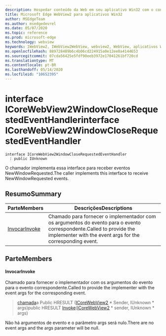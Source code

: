 ```yaml
---
description: Hospedar conteúdo da Web em seu aplicativo Win32 com o controle WebView2 do Microsoft Edge
title: Microsoft Edge WebView2 para aplicativos Win32
author: MSEdgeTeam
ms.author: msedgedevrel
ms.date: 05/07/2020
ms.topic: reference
ms.prod: microsoft-edge
ms.technology: webview
keywords: IWebView2, IWebView2WebView, webview2, WebView, aplicativos Win32, Win32, Edge, ICoreWebView2, ICoreWebView2Controller, controle do navegador, HTML Edge
ms.openlocfilehash: 889728489b6c4b06cd224915a0e12ee0a4144653
ms.sourcegitcommit: 07cda56425e5fdf90eeb3972e17041261bf720cd
ms.translationtype: MT
ms.contentlocale: pt-BR
ms.lasthandoff: 05/14/2020
ms.locfileid: "10652395"
---
```

# <span data-ttu-id="c1df6-104">interface ICoreWebView2WindowCloseRequestedEventHandler</span><span class="sxs-lookup"><span data-stu-id="c1df6-104">interface ICoreWebView2WindowCloseRequestedEventHandler</span></span> 

```
interface ICoreWebView2WindowCloseRequestedEventHandler
  : public IUnknown
```

<span data-ttu-id="c1df6-105">O chamador implementa essa interface para receber eventos NewWindowRequested.</span><span class="sxs-lookup"><span data-stu-id="c1df6-105">The caller implements this interface to receive NewWindowRequested events.</span></span>

## <span data-ttu-id="c1df6-106">Resumo</span><span class="sxs-lookup"><span data-stu-id="c1df6-106">Summary</span></span>

 <span data-ttu-id="c1df6-107">Parte</span><span class="sxs-lookup"><span data-stu-id="c1df6-107">Members</span></span>                        | <span data-ttu-id="c1df6-108">Descrições</span><span class="sxs-lookup"><span data-stu-id="c1df6-108">Descriptions</span></span>
--------------------------------|---------------------------------------------
[<span data-ttu-id="c1df6-109">Invocar</span><span class="sxs-lookup"><span data-stu-id="c1df6-109">Invoke</span></span>](#invoke) | <span data-ttu-id="c1df6-110">Chamado para fornecer o implementador com os argumentos do evento para o evento correspondente.</span><span class="sxs-lookup"><span data-stu-id="c1df6-110">Called to provide the implementer with the event args for the corresponding event.</span></span>

## <span data-ttu-id="c1df6-111">Parte</span><span class="sxs-lookup"><span data-stu-id="c1df6-111">Members</span></span>

#### <span data-ttu-id="c1df6-112">Invocar</span><span class="sxs-lookup"><span data-stu-id="c1df6-112">Invoke</span></span> 

<span data-ttu-id="c1df6-113">Chamado para fornecer o implementador com os argumentos do evento para o evento correspondente.</span><span class="sxs-lookup"><span data-stu-id="c1df6-113">Called to provide the implementer with the event args for the corresponding event.</span></span>

> <span data-ttu-id="c1df6-114">[chamada](#invoke)a Public HRESULT ([ICoreWebView2](icorewebview2.md) \* Sender, IUnknown \* args)</span><span class="sxs-lookup"><span data-stu-id="c1df6-114">public HRESULT [Invoke](#invoke)([ICoreWebView2](icorewebview2.md) \* sender, IUnknown \* args)</span></span>

<span data-ttu-id="c1df6-115">Não há argumentos de evento e o parâmetro args será nulo.</span><span class="sxs-lookup"><span data-stu-id="c1df6-115">There are no event args and the args parameter will be null.</span></span>

